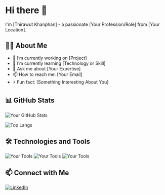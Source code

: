 # Hi there 👋

I'm [Thirawut Khanphan] - a passionate [Your Profession/Role] from [Your Location].

## 👨‍💻 About Me
- 🔭 I’m currently working on [Project]
- 🌱 I’m currently learning [Technology or Skill]
- 💬 Ask me about [Your Expertise]
- 📫 How to reach me: [Your Email]
- ⚡ Fun fact: [Something Interesting About You]

## 📊 GitHub Stats

![Your GitHub Stats](https://github-readme-stats.vercel.app/api?username=YourUsername&show_icons=true&theme=radical)

![Top Langs](https://github-readme-stats.vercel.app/api/top-langs/?username=YourUsername&layout=compact&theme=radical)

## 🛠️ Technologies and Tools

![Your Tools](https://img.shields.io/badge/Editor-VSCode-informational?style=flat&logo=visual-studio-code&logoColor=white&color=007ACC)
![Your Tools](https://img.shields.io/badge/Language-JavaScript-informational?style=flat&logo=javascript&logoColor=white&color=F7DF1E)
![Your Tools](https://img.shields.io/badge/Framework-React-informational?style=flat&logo=react&logoColor=white&color=61DAFB)

## 📫 Connect with Me

[![LinkedIn](https://img.shields.io/badge/LinkedIn-blue?style=flat&logo=linkedin&labelColor=blue)](https://linkedin.com/in/your-linkedin)

